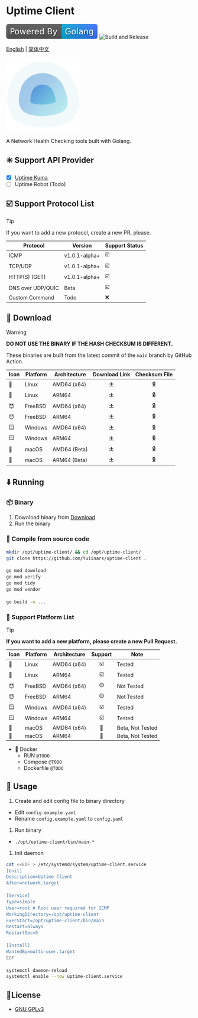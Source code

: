 # Uptime Client

![Powered by Golang](./assets/golang.svg)
![Build and Release](https://github.com/Yuiinars/uptime-client/actions/workflows/build.yml/badge.svg)

[English](README.md) | [简体中文](README_zh_CN.md)

<div style="display: block; margin: auto;">
  <img src="./assets/logo.svg" alt="Uptime Client" width="200px" height="200px" title="Logo Image">
</div>

A Network Health Checking tools built with Golang.

## :eight_spoked_asterisk: Support API Provider
- [x] [Uptime Kuma](https://github.com/louislam/uptime-kuma)
- [ ] Uptime Robot (Todo)

## :ballot_box_with_check: Support Protocol List

> [!TIP]
> If you want to add a new protocol, create a new PR, please.

| Protocol               | Version           | Support Status              |
|------------------------|-------------------|-----------------------------|
| ICMP                   | v1.0.1-alpha+     |   :ballot_box_with_check:   |
| TCP/UDP                | v1.0.1-alpha+     |   :ballot_box_with_check:   |
| HTTP(S) (GET)          | v1.0.1-alpha+     |   :ballot_box_with_check:   |
| DNS over UDP/QUIC      | Beta              |   :ballot_box_with_check:   |
| Custom Command         | Todo              |   :x:                       |

## :arrow_down_small: Download

> [!WARNING]
> **DO NOT USE THE BINARY IF THE HASH CHECKSUM IS DIFFERENT.**

These binaries are built from the latest commit of the `main` branch by GitHub Action.

| Icon          | Platform | Architecture |        Download Link        |        Checksum File         |
|---------------|----------|--------------|:---------------------------:|:----------------------------:|
| :penguin:     | Linux    | AMD64 (x64)  |   [:airplane:][linux_x64]   |   [:lock:][linux_x64_hash]   |
| :penguin:     | Linux    | ARM64        |  [:airplane:][linux_arm64]  |  [:lock:][linux_arm64_hash]  |
| :smiling_imp: | FreeBSD  | AMD64 (x64)  |  [:airplane:][freebsd_x64]  |  [:lock:][freebsd_x64_hash]  |
| :smiling_imp: | FreeBSD  | ARM64        | [:airplane:][freebsd_arm64] | [:lock:][freebsd_arm64_hash] |
| :window:      | Windows  | AMD64 (x64)  |  [:airplane:][windows_x64]  |  [:lock:][windows_x64_hash]  |
| :window:      | Windows  | ARM64        | [:airplane:][windows_arm64] | [:lock:][windows_arm64_hash] |
| :apple:       | macOS    | AMD64 (Beta) |   [:airplane:][macos_x64]   |   [:lock:][macos_x64_hash]   |
| :apple:       | macOS    | ARM64 (Beta) |  [:airplane:][macos_arm64]  |  [:lock:][macos_arm64_hash]  |

[linux_x64]: https://bin.xmsl.dev/uptime-client/main-linux-amd64
[linux_x64_hash]: https://bin.xmsl.dev/uptime-client/hash/main-linux-amd64.txt
[linux_arm64]: https://bin.xmsl.dev/uptime-client/main-linux-arm64
[linux_arm64_hash]: https://bin.xmsl.dev/uptime-client/hash/main-linux-arm64.txt

[freebsd_x64]: https://bin.xmsl.dev/uptime-client/main-freebsd-amd64
[freebsd_x64_hash]: https://bin.xmsl.dev/uptime-client/hash/main-freebsd-amd64.txt
[freebsd_arm64]: https://bin.xmsl.dev/uptime-client/main-freebsd-arm64
[freebsd_arm64_hash]: https://bin.xmsl.dev/uptime-client/hash/main-freebsd-arm64.txt

[windows_x64]: https://bin.xmsl.dev/uptime-client/main-windows-amd64.exe
[windows_x64_hash]: https://bin.xmsl.dev/uptime-client/hash/main-windows-amd64.txt
[windows_arm64]: https://bin.xmsl.dev/uptime-client/main-windows-arm64.exe
[windows_arm64_hash]: https://bin.xmsl.dev/uptime-client/hash/main-windows-arm64.txt

[macos_x64]: https://bin.xmsl.dev/uptime-client/main-darwin-amd64
[macos_x64_hash]: https://bin.xmsl.dev/uptime-client/hash/main-darwin-amd64.txt
[macos_arm64]: https://bin.xmsl.dev/uptime-client/main-darwin-arm64
[macos_arm64_hash]: https://bin.xmsl.dev/uptime-client/hash/main-darwin-arm64.txt


## :arrow_down: Running

### :package: Binary

  1. Download binary from [Download](#arrow_down_small-download)
  2. Run the binary

### :octopus: Compile from source code

```bash
mkdir /opt/uptime-client/ && cd /opt/uptime-client/
git clone https://github.com/Yuiinars/uptime-client .

go mod download
go mod verify
go mod tidy
go mod vendor

go build -o ...
```

### :hammer: Support Platform List

> [!TIP]
> **If you want to add a new platform, please create a new Pull Request.**

| Icon          | Platform | Architecture |         Support         | Note             |
|---------------|----------|--------------|:-----------------------:|------------------|
| :penguin:     | Linux    | AMD64 (x64)  | :ballot_box_with_check: | Tested           |
| :penguin:     | Linux    | ARM64        | :ballot_box_with_check: | Tested           |
| :smiling_imp: | FreeBSD  | AMD64 (x64)  |     :yellow_circle:     | Not Tested       |
| :smiling_imp: | FreeBSD  | ARM64        |     :yellow_circle:     | Not Tested       |
| :window:      | Windows  | AMD64 (x64)  | :ballot_box_with_check: | Tested           |
| :window:      | Windows  | ARM64        | :ballot_box_with_check: | Tested           |
| :apple:       | macOS    | AMD64 (x64)  |   :large_blue_circle:   | Beta, Not Tested |
| :apple:       | macOS    | ARM64        |   :large_blue_circle:   | Beta, Not Tested |

- :whale: Docker
  - RUN `@TODO`
  - Compose `@TODO`
  - Dockerfile `@TODO`

## :toolbox: Usage
1. Create and edit config file to binary directory
  - Edit `config.example.yaml`
  - Rename `config.example.yaml` to `config.yaml`

1. Run binary
  - `./opt/uptime-client/bin/main-*`

1. Init daemon
```bash
cat <<EOF > /etc/systemd/system/uptime-client.service
[Unit]
Description=Uptime Client
After=network.target

[Service]
Type=simple
User=root # Root user required for ICMP
WorkingDirectory=/opt/uptime-client
ExecStart=/opt/uptime-client/bin/main
Restart=always
RestartSec=5

[Install]
WantedBy=multi-user.target
EOF

systemctl daemon-reload
systemctl enable --now uptime-client.service
```

## 📄License
- [GNU GPLv3](https://choosealicense.com/licenses/gpl-3.0/)